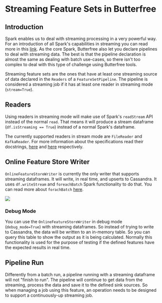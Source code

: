 # Streaming Feature Sets in Butterfree

## Introduction

Spark enables us to deal with streaming processing in a very powerful way. For an introduction of all Spark's capabilities in streaming you can read more in this [link](https://spark.apache.org/docs/latest/structured-streaming-programming-guide.html). As the core Spark, Butterfree also let you declare pipelines to deal with streaming data. The best is that the pipeline declaration is almost the same as dealing with batch use-cases, so there isn't too complex to deal with this type of challenge using Butterfree tools.

Streaming feature sets are the ones that have at least one streaming source of data declared in the `Readers` of a `FeatureSetPipeline`. The pipeline is considered a streaming job if it has at least one reader in streaming mode (`stream=True`).

## Readers

Using readers in streaming mode will make use of Spark's `readStream` API instead of the normal `read`. That means it will produce a stream dataframe (`df.isStreaming == True`) instead of a normal Spark's dataframe.

The currently supported readers in stream mode are `FileReader` and `KafkaReader`. For more information about the specifications read their docstrings, [here](https://github.com/quintoandar/butterfree/blob/master/butterfree/extract/readers/file_reader.py#L10) and [here](https://github.com/quintoandar/butterfree/blob/master/butterfree/extract/readers/kafka_reader.py#L12) respectively. 

## Online Feature Store Writer
`OnlineFeatureStoreWriter` is currently the only writer that supports streaming dataframes. It will write, in real time, and upserts to Cassandra. It uses `df.writeStream` and `foreachBatch` Spark functionality to do that. You can read more about `forachBatch` [here](https://spark.apache.org/docs/latest/structured-streaming-programming-guide.html#using-foreach-and-foreachbatch).

![](https://i.imgur.com/KoI1HuC.png)


### Debug Mode
You can use the `OnlineFeatureStoreWriter` in debug mode (`debug_mode=True`) with streaming dataframes. So instead of trying to write to Cassandra, the data will be written to an in-memory table. So you can query this table to show the output as it is being calculated. Normally this functionality is used for the purpose of testing if the defined features have the expected results in real time.

## Pipeline Run
Differently from a batch run, a pipeline running with a streaming dataframe will not "finish to run". The pipeline will continue to get data from the streaming, process the data and save it to the defined sink sources. So when managing a job using this feature, an operation needs to be designed to support a continuously-up streaming job.